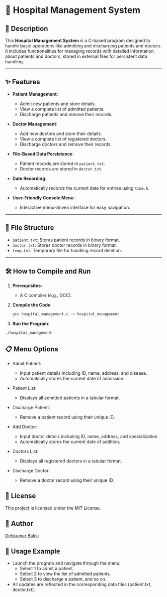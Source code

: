 # 🏥 Hospital Management System

## 📜 Description

This **Hospital Management System** is a C-based program designed to handle basic operations like admitting and discharging patients and doctors. It includes functionalities for managing records with detailed information about patients and doctors, stored in external files for persistent data handling.

---

## ✨ Features

- **Patient Management**:
  - Admit new patients and store details.
  - View a complete list of admitted patients.
  - Discharge patients and remove their records.

- **Doctor Management**:
  - Add new doctors and store their details.
  - View a complete list of registered doctors.
  - Discharge doctors and remove their records.

- **File-Based Data Persistence**:
  - Patient records are stored in `patient.txt`.
  - Doctor records are stored in `doctor.txt`.

- **Date Recording**:
  - Automatically records the current date for entries using `time.h`.

- **User-Friendly Console Menu**:
  - Interactive menu-driven interface for easy navigation.

---

## 📂 File Structure

- `patient.txt`: Stores patient records in binary format.
- `doctor.txt`: Stores doctor records in binary format.
- `temp.txt`: Temporary file for handling record deletion.

---

## 🛠️ How to Compile and Run

1. **Prerequisites**:
   - A C compiler (e.g., GCC).

2. **Compile the Code**:
   ```bash
   gcc hospital_management.c -o hospital_management
3. **Run the Program**:
```bash
./hospital_management
```
## 📋 Menu Options
- Admit Patient:

  - Input patient details including ID, name, address, and disease.
  - Automatically stores the current date of admission.
- Patient List:

  - Displays all admitted patients in a tabular format.
- Discharge Patient:

  - Remove a patient record using their unique ID.
- Add Doctor:

  - Input doctor details including ID, name, address, and specialization.
  - Automatically stores the current date of addition.
- Doctors List:

  - Displays all registered doctors in a tabular format.
- Discharge Doctor:

  - Remove a doctor record using their unique ID.
## 📄 License
This project is licensed under the MIT License.

## 👤 Author
[Debkumar Baksi](https://www.linkedin.com/in/debkumar-baksi-269738279/) 


## 🚀 Usage Example
- Launch the program and navigate through the menu:
  - Select 1 to admit a patient.
  - Select 2 to view the list of admitted patients.
  - Select 3 to discharge a patient, and so on.
- All updates are reflected in the corresponding data files (patient.txt, doctor.txt).
